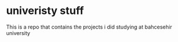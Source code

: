 # univeristy stuff
This is a repo that contains the projects i did studying at bahcesehir university

